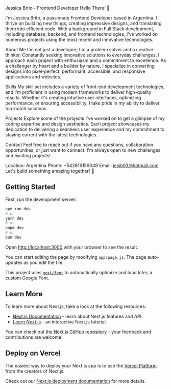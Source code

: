 Jessica Brito - Frontend Developer
Hello There! 👋

I'm Jessica Brito, a passionate Frontend Developer based in Argentina. I thrive on building new things, creating impressive designs, and translating them into efficient code. With a background in Full Stack development, including database, backend, and frontend technologies, I've worked on numerous projects using the most recent and innovative technologies.

About Me
I'm not just a developer; I'm a problem solver and a creative thinker. Constantly seeking innovative solutions to everyday challenges, I approach each project with enthusiasm and a commitment to excellence. As a challenger by heart and a builder by nature, I specialize in converting designs into pixel-perfect, performant, accessible, and responsive applications and websites.

Skills
My skill set includes a variety of front-end development technologies, and I'm proficient in using modern frameworks to deliver high-quality results. Whether it's creating intuitive user interfaces, optimizing performance, or ensuring accessibility, I take pride in my ability to deliver top-notch solutions.

Projects
Explore some of the projects I've worked on to get a glimpse of my coding expertise and design aesthetics. Each project showcases my dedication to delivering a seamless user experience and my commitment to staying current with the latest technologies.

Contact
Feel free to reach out if you have any questions, collaboration opportunities, or just want to connect. I'm always open to new challenges and exciting projects!

Location: Argentina
Phone: +542616159049
Email: jesib03@hotmail.com
Let's build something amazing together! 🚀

## Getting Started

First, run the development server:

```bash
npm run dev
# or
yarn dev
# or
pnpm dev
# or
bun dev
```

Open [http://localhost:3000](http://localhost:3000) with your browser to see the result.

You can start editing the page by modifying `app/page.js`. The page auto-updates as you edit the file.

This project uses [`next/font`](https://nextjs.org/docs/basic-features/font-optimization) to automatically optimize and load Inter, a custom Google Font.

## Learn More

To learn more about Next.js, take a look at the following resources:

- [Next.js Documentation](https://nextjs.org/docs) - learn about Next.js features and API.
- [Learn Next.js](https://nextjs.org/learn) - an interactive Next.js tutorial.

You can check out [the Next.js GitHub repository](https://github.com/vercel/next.js/) - your feedback and contributions are welcome!

## Deploy on Vercel

The easiest way to deploy your Next.js app is to use the [Vercel Platform](https://vercel.com/new?utm_medium=default-template&filter=next.js&utm_source=create-next-app&utm_campaign=create-next-app-readme) from the creators of Next.js.

Check out our [Next.js deployment documentation](https://nextjs.org/docs/deployment) for more details.
